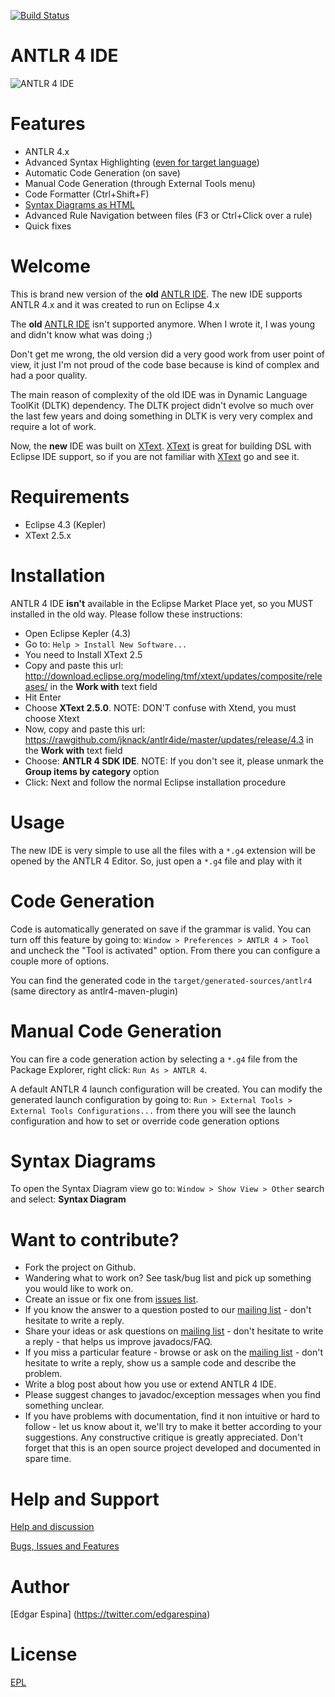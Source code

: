 [![Build Status](https://travis-ci.org/jknack/antlr4ide.png?branch=master)](https://travis-ci.org/jknack/antlr4ide)

ANTLR 4 IDE
=========

![ANTLR 4 IDE](https://raw.github.com/jknack/antlr4ide/master/updates/screenshots/full.png)


Features
=========

* ANTLR 4.x
* Advanced Syntax Highlighting ([even for target language](https://raw.github.com/jknack/antlr4ide/master/updates/screenshots/target-language-highlighting.png))
* Automatic Code Generation (on save)
* Manual Code Generation (through External Tools menu)
* Code Formatter (Ctrl+Shift+F)
* [Syntax Diagrams as HTML](http://jknack.github.io/antlr4ide/Java/Javav4.g4.html)
* Advanced Rule Navigation between files (F3 or Ctrl+Click over a rule)
* Quick fixes


Welcome
=========

This is brand new version of the **old** [ANTLR IDE](http://antlrv3ide.sourceforge.net/). The new IDE supports ANTLR 4.x and it was created to run on Eclipse 4.x

The **old** [ANTLR IDE](http://antlrv3ide.sourceforge.net/) isn't supported anymore. When I wrote it, I was young and didn't know what was doing ;)

Don't get me wrong, the old version did a very good work from  user point of view, it just I'm not proud of the code base because is kind of complex and had a poor quality.

The main reason of complexity of the old IDE was in Dynamic Language ToolKit (DLTK) dependency. The DLTK project didn't evolve so much over the last few years and doing something in DLTK is very very complex and require a lot of work.

Now, the **new** IDE was built on [XText](http://www.eclipse.org/Xtext). [XText](http://www.eclipse.org/Xtext) is great for building DSL with Eclipse IDE support, so if you are not familiar with [XText](http://www.eclipse.org/Xtext) go and see it.

Requirements
=========
* Eclipse 4.3 (Kepler)
* XText 2.5.x

Installation
=========
ANTLR 4 IDE **isn't** available in the Eclipse Market Place yet, so you MUST installed in the old way. Please follow these instructions:

* Open Eclipse Kepler (4.3)
* Go to: ```Help > Install New Software...```
* You need to Install XText 2.5
* Copy and paste this url: http://download.eclipse.org/modeling/tmf/xtext/updates/composite/releases/ in the **Work with** text field
* Hit Enter
* Choose **XText 2.5.0**. NOTE: DON'T confuse with Xtend, you must choose Xtext
* Now, copy and paste this url: https://rawgithub.com/jknack/antlr4ide/master/updates/release/4.3 in the **Work with** text field
* Choose: **ANTLR 4 SDK IDE**. NOTE: If you don't see it, please unmark the **Group items by category** option
* Click: Next and follow the normal Eclipse installation procedure

Usage
=========
The new IDE is very simple to use all the files with a ```*.g4``` extension will be opened by the ANTLR 4 Editor. So, just open a ```*.g4``` file and play with it

Code Generation
=========
Code is automatically generated on save if the grammar is valid. You can turn off this feature by going to: ```Window > Preferences > ANTLR 4 > Tool``` and uncheck the "Tool is activated" option. From there you can configure a couple more of options.

You can find the generated code in the ```target/generated-sources/antlr4``` (same directory as antlr4-maven-plugin)

Manual Code Generation
=========
You can fire a code generation action by selecting a ```*.g4``` file from the Package Explorer, right click: ```Run As > ANTLR 4```.

A default ANTLR 4 launch configuration will be created. You can modify the generated launch configuration by going to: ```Run > External Tools > External Tools Configurations...``` from there you will see the launch configuration and how to set or override code generation options

Syntax Diagrams
=========
To open the Syntax Diagram view go to: ```Window > Show View > Other``` search and select: **Syntax Diagram**

Want to contribute?
=========
* Fork the project on Github.
* Wandering what to work on? See task/bug list and pick up something you would like to work on.
* Create an issue or fix one from [issues list](https://github.com/jknack/antlr4ide/issues).
* If you know the answer to a question posted to our [mailing list](https://groups.google.com/forum/#!forum/antlr4ide) - don't hesitate to write a reply.
* Share your ideas or ask questions on [mailing list](https://groups.google.com/forum/#!forum/antlr4ide) - don't hesitate to write a reply - that helps us improve javadocs/FAQ.
* If you miss a particular feature - browse or ask on the [mailing list](https://groups.google.com/forum/#!forum/antlr4ide) - don't hesitate to write a reply, show us a sample code and describe the problem.
* Write a blog post about how you use or extend ANTLR 4 IDE.
* Please suggest changes to javadoc/exception messages when you find something unclear.
* If you have problems with documentation, find it non intuitive or hard to follow - let us know about it, we'll try to make it better according to your suggestions. Any constructive critique is greatly appreciated. Don't forget that this is an open source project developed and documented in spare time.

Help and Support
=========
  [Help and discussion](https://groups.google.com/forum/#!forum/antlr4ide)

  [Bugs, Issues and Features](https://github.com/jknack/antlr4ide/issues)

Author
=========
 [Edgar Espina] (https://twitter.com/edgarespina)

License
=========
[EPL](http://www.eclipse.org/legal/epl-v10.html)
